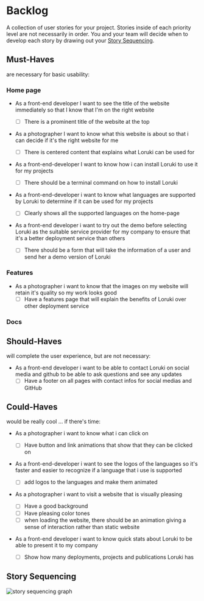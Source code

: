 # Backlog

A collection of user stories for your project. Stories inside of each priority
level are not necessarily in order. You and your team will decide when to
develop each story by drawing out your [Story Sequencing](#story-sequencing).

## Must-Haves

are necessary for basic usability:

### Home page

- As a front-end developer I want to see the title of the website immediately so
  that I know that I'm on the right website

  - [ ] There is a prominent title of the website at the top

- As a photographer I want to know what this website is about so that i can
  decide if it's the right website for me

  - [ ] There is centered content that explains what Loruki can be used for

- As a front-end-developer I want to know how i can install Loruki to use it for
  my projects

  - [ ] There should be a terminal command on how to install Loruki

- As a front-end-developer i want to know what languages are supported by Loruki
  to determine if it can be used for my projects

  - [ ] Clearly shows all the supported languages on the home-page

- As a front-end developer i want to try out the demo before selecting Loruki as
  the suitable service provider for my company to ensure that it's a better
  deployment service than others
  - [ ] There should be a form that will take the information of a user and send
        her a demo version of Loruki

### Features

- As a photographer i want to know that the images on my website will retain
  it's quality so my work looks good
  - [ ] Have a features page that will explain the benefits of Loruki over other
        deployment service

### Docs

## Should-Haves

will complete the user experience, but are not necessary:

- As a front-end developer i want to be able to contact Loruki on social media
  and github to be able to ask questions and see any updates
  - [ ] Have a footer on all pages with contact infos for social medias and
        GitHub

## Could-Haves

would be really cool ... if there's time:

- As a photographer i want to know what i can click on

  - [ ] Have button and link animations that show that they can be clicked on

- As a front-end-developer i want to see the logos of the languages so it's
  faster and easier to recognize if a language that i use is supported

  - [ ] add logos to the languages and make them animated

- As a photographer i want to visit a website that is visually pleasing

  - [ ] Have a good background
  - [ ] Have pleasing color tones
  - [ ] when loading the website, there should be an animation giving a sense of
        interaction rather than static website

- As a front-end developer i want to know quick stats about Loruki to be able to
  present it to my company
  - [ ] Show how many deployments, projects and publications Loruki has

## Story Sequencing

![story sequencing graph](./story-sequencing-graph.svg)
